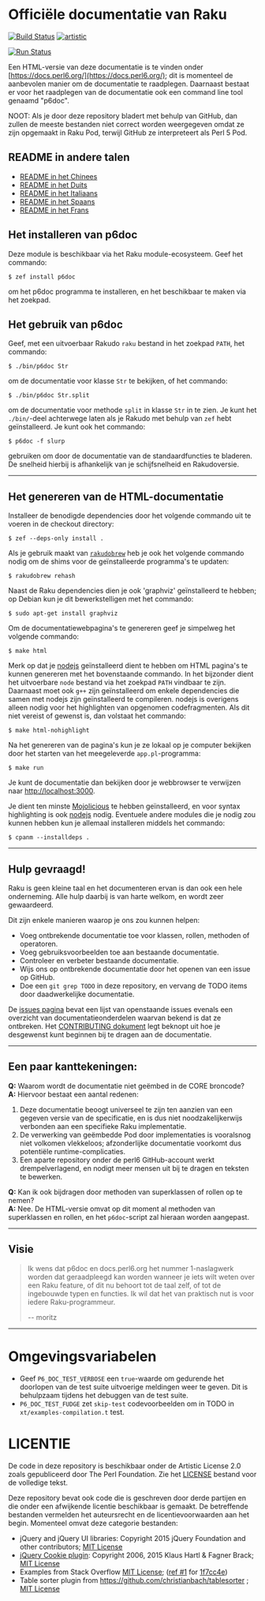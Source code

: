 # Officiële documentatie van Raku

[![Build Status](https://travis-ci.org/perl6/doc.svg?branch=master)](https://travis-ci.org/perl6/doc) [![artistic](https://img.shields.io/badge/license-Artistic%202.0-blue.svg?style=flat)](https://opensource.org/licenses/Artistic-2.0)

[![Run Status](https://api.shippable.com/projects/591e99923f2f790700098a30/badge?branch=master)](https://app.shippable.com/github/perl6/doc)

Een HTML-versie van deze documentatie is te vinden onder [https://docs.perl6.org/](https://docs.perl6.org/);
dit is momenteel de aanbevolen manier om de documentatie te raadplegen. Daarnaast bestaat er voor het raadplegen
van de documentatie ook een command line tool genaamd "p6doc".

NOOT: Als je door deze repository bladert met behulp van GitHub, dan zullen de meeste bestanden niet correct
worden weergegeven omdat ze zijn opgemaakt in Raku Pod, terwijl GitHub ze interpreteert als Perl 5 Pod.

## README in andere talen

* [README in het Chinees](../zh/README.zh.md)
* [README in het Duits](../de/README.de.md)
* [README in het Italiaans](../it/README.it.md)
* [README in het Spaans](../es/README.es.md)
* [README in het Frans](../fr/README.fr.md)

## Het installeren van p6doc

Deze module is beschikbaar via het Raku module-ecosysteem. Geef het commando:

    $ zef install p6doc

om het p6doc programma te installeren, en het beschikbaar te maken via het zoekpad.

## Het gebruik van p6doc

Geef, met een uitvoerbaar Rakudo `raku` bestand in het zoekpad `PATH`, het commando:

    $ ./bin/p6doc Str

om de documentatie voor klasse `Str` te bekijken, of het commando:

    $ ./bin/p6doc Str.split

om de documentatie voor methode `split` in klasse `Str` in te zien. Je kunt
het `./bin/`-deel achterwege laten als je Rakudo met behulp van `zef` hebt geïnstalleerd.
Je kunt ook het commando:

    $ p6doc -f slurp

gebruiken om door de documentatie van de standaardfuncties te bladeren. De snelheid hierbij is
afhankelijk van je schijfsnelheid en Rakudoversie.

-------

## Het genereren van de HTML-documentatie

Installeer de benodigde dependencies door het volgende commando uit te voeren in de checkout directory:

    $ zef --deps-only install .

Als je gebruik maakt van [`rakudobrew`](https://github.com/tadzik/rakudobrew) heb je ook
het volgende commando nodig om de shims voor de geïnstalleerde programma's te updaten:

    $ rakudobrew rehash

Naast de Raku dependencies dien je ook 'graphviz' geïnstalleerd te hebben; op Debian kun
je dit bewerkstelligen met het commando:

    $ sudo apt-get install graphviz

Om de documentatiewebpagina's te genereren geef je simpelweg het volgende commando:

    $ make html

Merk op dat je [nodejs](https://nodejs.org) geïnstalleerd dient te hebben om HTML pagina's
te kunnen genereren met het bovenstaande commando. In het bijzonder dient het uitvoerbare
`node` bestand via het zoekpad `PATH` vindbaar te zijn. Daarnaast moet ook `g++` zijn
geïnstalleerd om enkele dependencies die samen met nodejs zijn geïnstalleerd te compileren.
nodejs is overigens alleen nodig voor het highlighten van opgenomen codefragmenten. Als
dit niet vereist of gewenst is, dan volstaat het commando:

    $ make html-nohighlight

Na het genereren van de pagina's kun je ze lokaal op je computer bekijken door het starten van
het meegeleverde `app.pl`-programma:

    $ make run

Je kunt de documentatie dan bekijken door je webbrowser te verwijzen naar [http://localhost:3000](http://localhost:3000).

Je dient ten minste [Mojolicious](https://metacpan.org/pod/Mojolicious) te hebben geïnstalleerd, en
voor syntax highlighting is ook [nodejs](https://nodejs.org) nodig. Eventuele andere modules die je
nodig zou kunnen hebben kun je allemaal installeren middels het commando:

    $ cpanm --installdeps .

---------

## Hulp gevraagd!

Raku is geen kleine taal en het documenteren ervan is dan ook een hele onderneming.
Alle hulp daarbij is van harte welkom, en wordt zeer gewaardeerd.

Dit zijn enkele manieren waarop je ons zou kunnen helpen:

 * Voeg ontbrekende documentatie toe voor klassen, rollen, methoden of operatoren.
 * Voeg gebruiksvoorbeelden toe aan bestaande documentatie.
 * Controleer en verbeter bestaande documentatie.
 * Wijs ons op ontbrekende documentatie door het openen van een issue op GitHub.
 * Doe een `git grep TODO` in deze repository, en vervang de TODO items door daadwerkelijke documentatie.


De [issues pagina](https://github.com/perl6/doc/issues) bevat een lijst van openstaande issues evenals een overzicht
van documentatieonderdelen waarvan bekend is dat ze ontbreken. Het [CONTRIBUTING dokument](CONTRIBUTING.md) legt
beknopt uit hoe je desgewenst kunt beginnen bij te dragen aan de documentatie.

--------

## Een paar kanttekeningen:

**Q:** Waarom wordt de documentatie niet geëmbed in de CORE broncode?<br>
**A:** Hiervoor bestaat een aantal redenen:

  1. Deze documentatie beoogt universeel te zijn ten aanzien van een
    gegeven versie van de specificatie, en is dus niet noodzakelijkerwijs
    verbonden aan een specifieke Raku implementatie.
  2. De verwerking van geëmbedde Pod door implementaties is vooralsnog
    niet volkomen vlekkeloos; afzonderlijke documentatie voorkomt dus
    potentiële runtime-complicaties.
  3. Een aparte repository onder de perl6 GitHub-account werkt drempelverlagend,
    en nodigt meer mensen uit bij te dragen en teksten te bewerken.

**Q:** Kan ik ook bijdragen door methoden van superklassen of rollen op te nemen?<br>
**A:** Nee. De HTML-versie omvat op dit moment al methoden van superklassen en
    rollen, en het `p6doc`-script zal hieraan worden aangepast.

--------

## Visie

> Ik wens dat p6doc en docs.perl6.org het nummer 1-naslagwerk worden dat
> geraadpleegd kan worden wanneer je iets wilt weten over een Raku feature,
> of dit nu behoort tot de taal zelf, of tot de ingebouwde typen en functies.
> Ik wil dat het van praktisch nut is voor iedere Raku-programmeur.
>
>    -- moritz

--------

# Omgevingsvariabelen

- Geef `P6_DOC_TEST_VERBOSE` een `true`-waarde om gedurende het doorlopen van de test suite uitvoerige meldingen weer te geven.
Dit is behulpzaam tijdens het debuggen van de test suite.
- `P6_DOC_TEST_FUDGE` zet `skip-test` codevoorbeelden om in TODO in `xt/examples-compilation.t` test.

# LICENTIE

De code in deze repository is beschikbaar onder de Artistic License 2.0 zoals gepubliceerd door The
Perl Foundation. Zie het [LICENSE](LICENSE) bestand voor de volledige tekst.

Deze repository bevat ook code die is geschreven door derde partijen en die onder een afwijkende licentie beschikbaar is gemaakt.
De betreffende bestanden vermelden het auteursrecht en de licentievoorwaarden aan het begin. Momenteel omvat deze categorie bestanden:

* jQuery and jQuery UI libraries: Copyright 2015 jQuery Foundation and other contributors; [MIT License](http://creativecommons.org/licenses/MIT)
* [jQuery Cookie plugin](https://github.com/js-cookie/js-cookie):
  Copyright 2006, 2015 Klaus Hartl & Fagner Brack;
  [MIT License](http://creativecommons.org/licenses/MIT)
* Examples from Stack Overflow [MIT License](http://creativecommons.org/licenses/MIT); ([ref #1](http://stackoverflow.com/a/43669837/215487) for [1f7cc4e](https://github.com/perl6/doc/commit/1f7cc4efa0da38b5a9bf544c9b13cc335f87f7f6))
* Table sorter plugin from https://github.com/christianbach/tablesorter ;
  [MIT License](http://creativecommons.org/licenses/MIT)
